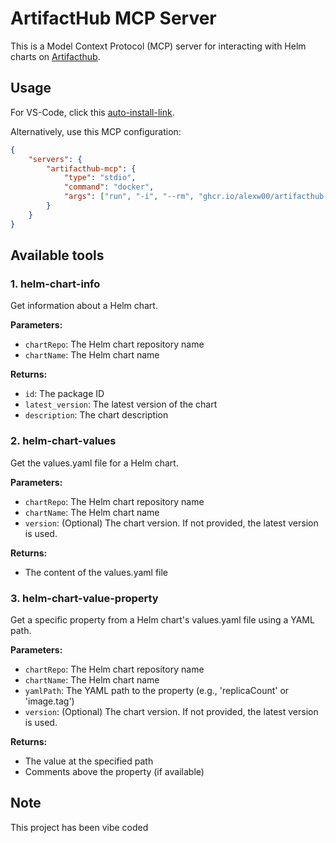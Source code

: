 # ArtifactHub MCP Server

This is a Model Context Protocol (MCP) server for interacting with Helm charts on [Artifacthub](https://artifacthub.io/).

## Usage

For VS-Code, click this [auto-install-link](https://insiders.vscode.dev/redirect/mcp/install?name=artifacthub-mcp&config=%7B%22command%22%3A%22docker%22%2C%22args%22%3A%5B%22run%22%2C%22-i%22%2C%22--rm%22%2C%22ghcr.io%2Falexw00%2Fartifacthub-mcp%3Alatest%22%5D%7D).

Alternatively, use this MCP configuration:

```json
{
	"servers": {
		"artifacthub-mcp": {
			"type": "stdio",
			"command": "docker",
			"args": ["run", "-i", "--rm", "ghcr.io/alexw00/artifacthub-mcp"]
		}
	}
}
```

## Available tools

### 1. helm-chart-info

Get information about a Helm chart.

**Parameters:**

- `chartRepo`: The Helm chart repository name
- `chartName`: The Helm chart name

**Returns:**

- `id`: The package ID
- `latest_version`: The latest version of the chart
- `description`: The chart description

### 2. helm-chart-values

Get the values.yaml file for a Helm chart.

**Parameters:**

- `chartRepo`: The Helm chart repository name
- `chartName`: The Helm chart name
- `version`: (Optional) The chart version. If not provided, the latest version is used.

**Returns:**

- The content of the values.yaml file

### 3. helm-chart-value-property

Get a specific property from a Helm chart's values.yaml file using a YAML path.

**Parameters:**

- `chartRepo`: The Helm chart repository name
- `chartName`: The Helm chart name
- `yamlPath`: The YAML path to the property (e.g., 'replicaCount' or 'image.tag')
- `version`: (Optional) The chart version. If not provided, the latest version is used.

**Returns:**

- The value at the specified path
- Comments above the property (if available)

## Note

This project has been vibe coded
